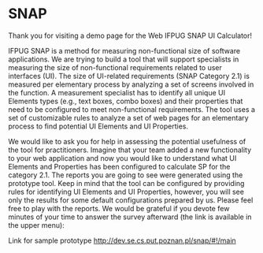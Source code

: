 # SNAP
Thank you for visiting a demo page for the Web IFPUG SNAP UI Calculator!

IFPUG SNAP is a method for measuring non-functional size of software applications. We are trying to build a tool that will support specialists in measuring the size of non-functional requirements related to user interfaces (UI). The size of UI-related requirements (SNAP Category 2.1) is measured per elementary process by analyzing a set of screens involved in the function. A measurement specialist has to identify all unique UI Elements types (e.g., text boxes, combo boxes) and their properties that need to be configured to meet non-functional requirements. The tool uses a set of customizable rules to analyze a set of web pages for an elementary process to find potential UI Elements and UI Properties.

We would like to ask you for help in assessing the potential usefulness of the tool for practitioners. Imagine that your team added a new functionality to your web application and now you would like to understand what UI Elements and Properties has been configured to calculate SP for the category 2.1. The reports you are going to see were generated using the prototype tool. Keep in mind that the tool can be configured by providing rules for identifying UI Elements and UI Properties, however, you will see only the results for some default configurations prepared by us. Please feel free to play with the reports. We would be grateful if you devote few minutes of your time to answer the survey afterward (the link is available in the upper menu):

Link for sample prototype
http://dev.se.cs.put.poznan.pl/snap/#!/main
